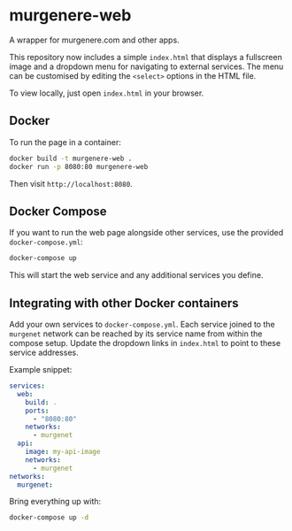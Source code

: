 # murgenere-web

A wrapper for murgenere.com and other apps.

This repository now includes a simple `index.html` that displays a fullscreen image and a dropdown menu for navigating to external services. The menu can be customised by editing the `<select>` options in the HTML file.

To view locally, just open `index.html` in your browser.

## Docker

To run the page in a container:

```bash
docker build -t murgenere-web .
docker run -p 8080:80 murgenere-web
```

Then visit `http://localhost:8080`.

## Docker Compose

If you want to run the web page alongside other services, use the provided `docker-compose.yml`:

```bash
docker-compose up
```

This will start the web service and any additional services you define.

## Integrating with other Docker containers

Add your own services to `docker-compose.yml`. Each service joined to the
`murgenet` network can be reached by its service name from within the compose
setup. Update the dropdown links in `index.html` to point to these service
addresses.

Example snippet:

```yaml
services:
  web:
    build: .
    ports:
      - "8080:80"
    networks:
      - murgenet
  api:
    image: my-api-image
    networks:
      - murgenet
networks:
  murgenet:
```

Bring everything up with:

```bash
docker-compose up -d
```
